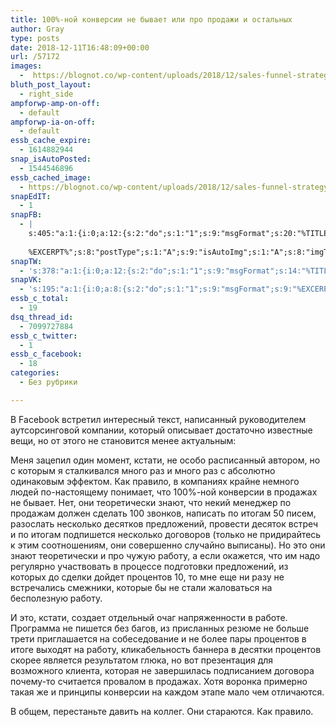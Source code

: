 ```yaml
---
title: 100%-ной конверсии не бывает или про продажи и остальных
author: Gray
type: posts
date: 2018-12-11T16:48:09+00:00
url: /57172
images:
  -  https://blognot.co/wp-content/uploads/2018/12/sales-funnel-strategy.png
bluth_post_layout:
  - right_side
ampforwp-amp-on-off:
  - default
ampforwp-ia-on-off:
  - default
essb_cache_expire:
  - 1614882944
snap_isAutoPosted:
  - 1544546896
essb_cached_image:
  - https://blognot.co/wp-content/uploads/2018/12/sales-funnel-strategy.png
snapEdIT:
  - 1
snapFB:
  - |
    s:405:"a:1:{i:0;a:12:{s:2:"do";s:1:"1";s:9:"msgFormat";s:20:"%TITLE%
    
    %EXCERPT%";s:8:"postType";s:1:"A";s:9:"isAutoImg";s:1:"A";s:8:"imgToUse";s:0:"";s:9:"isAutoURL";s:1:"A";s:8:"urlToUse";s:0:"";s:4:"doFB";i:0;s:8:"isPosted";s:1:"1";s:4:"pgID";s:32:"133222213376133_2225071694191164";s:7:"postURL";s:62:"http://www.facebook.com/133222213376133/posts/2225071694191164";s:5:"pDate";s:19:"2018-12-11 16:48:14";}}";
snapTW:
  - 's:378:"a:1:{i:0;a:12:{s:2:"do";s:1:"1";s:9:"msgFormat";s:14:"%TITLE%  %URL%";s:8:"attchImg";s:1:"1";s:9:"isAutoImg";s:1:"A";s:8:"imgToUse";s:0:"";s:9:"isAutoURL";s:1:"A";s:8:"urlToUse";s:0:"";s:4:"doTW";i:0;s:8:"isPosted";s:1:"1";s:4:"pgID";s:19:"1072533536488480770";s:7:"postURL";s:54:"https://twitter.com/gray_ru/status/1072533536488480770";s:5:"pDate";s:19:"2018-12-11 16:48:16";}}";'
snapVK:
  - 's:195:"a:1:{i:0;a:8:{s:2:"do";s:1:"1";s:9:"msgFormat";s:9:"%EXCERPT%";s:8:"postType";s:1:"I";s:9:"isAutoImg";s:1:"A";s:8:"imgToUse";s:0:"";s:9:"isAutoURL";s:1:"A";s:8:"urlToUse";s:0:"";s:4:"doVK";i:0;}}";'
essb_c_total:
  - 19
dsq_thread_id:
  - 7099727884
essb_c_twitter:
  - 1
essb_c_facebook:
  - 18
categories:
  - Без рубрики

---
```








В Facebook встретил интересный текст, написанный руководителем аутсорсинговой компании, который описывает достаточно известные вещи, но от этого не становится менее актуальным:<figure class="wp-block-embed-facebook wp-block-embed is-type-rich is-provider-facebook">

<div class="wp-block-embed__wrapper">
  <div class="fb-post" data-href="https://www.facebook.com/dimitrylos/posts/1680516115381804" data-width="552">
  
</figure> 

Меня зацепил один момент, кстати, не особо расписанный автором, но с которым я сталкивался много раз и много раз с абсолютно одинаковым эффектом. Как правило, в компаниях крайне немного людей по-настоящему понимает, что 100%-ной конверсии в продажах не бывает. Нет, они теоретически знают, что некий менеджер по продажам должен сделать 100 звонков, написать по итогам 50 писем, разослать несколько десятков предложений, провести десяток встреч и по итогам подпишется несколько договоров (только не придирайтесь к этим соотношениям, они совершенно случайно выписаны). Но это они знают теоретически и про чужую работу, а если окажется, что им надо регулярно участвовать в процессе подготовки предложений, из которых до сделки дойдет процентов 10, то мне еще ни разу не встречались смежники, которые бы не стали жаловаться на бесполезную работу.

И это, кстати, создает отдельный очаг напряженности в работе. Программа не пишется без багов, из присланных резюме не больше трети приглашается на собеседование и не более пары процентов в итоге выходят на работу, кликабельность баннера в десятки процентов скорее является результатом глюка, но вот презентация для возможного клиента, которая не завершилась подписанием договора почему-то считается провалом в продажах. Хотя воронка примерно такая же и принципы конверсии на каждом этапе мало чем отличаются.

В общем, перестаньте давить на коллег. Они стараются. Как правило.